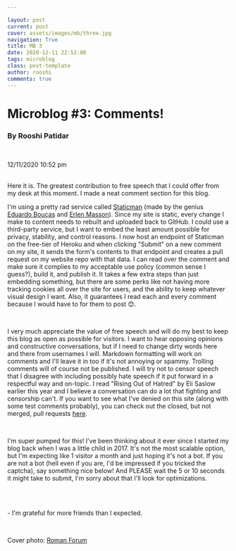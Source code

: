 ```yaml
---

layout: post
current: post
cover: assets/images/mb/three.jpg
navigation: True
title: MB 3
date: 2020-12-11 22:52:00
tags: microblog
class: post-template
author: rooshi
comments: true
---
```

# Microblog #3: Comments!
### By Rooshi Patidar

<br>

12/11/2020 10:52 pm

<br>
Here it is. The greatest contribution to free speech that I could offer from my desk at this moment. I made a neat comment section for this blog.

<br>

I'm using a pretty rad service called [Staticman](https://staticman.net/) (made by the genius [Eduardo Bouças](https://eduardoboucas.com/) and [Erlen Masson](http://erlen.co.uk/)). Since my site is static, every change I make to content needs to rebuilt and uploaded back to GitHub. I could use a third-party service, but I want to embed the least amount possible for privacy, stability, and control reasons. I now host an endpoint of Staticman on the free-tier of Heroku and when clicking "Submit" on a new comment on my site, it sends the form's contents to that endpoint and creates a pull request on my website repo with that data. I can read over the comment and make sure it complies to my acceptable use policy (common sense I guess?), build it, and publish it. It takes a few extra steps than just embedding something, but there are some perks like not having more tracking cookies all over the site for users, and the ability to keep whatever visual design I want. Also, it guarantees I read each and every comment because I would have to for them to post 😊.

<br>

I very much appreciate the value of free speech and will do my best to keep this blog as open as possible for visitors. I want to hear opposing opinions and constructive conversations, but if I need to change dirty words here and there from usernames I will. Markdown formatting will work on comments and I'll leave it in too if it's not annoying or spammy. Trolling comments will of course not be published. I will try not to censor speech that I disagree with including possibly hate speech if it put forward in a respectful way and on-topic. I read "Rising Out of Hatred" by Eli Saslow earlier this year and I believe a conversation can do a lot that fighting and censorship can't. If you want to see what I've denied on this site (along with some test comments probably), you can check out the closed, but not merged, pull requests [here](https://github.com/rooshimadethis/me/pulls?q=is%3Apr+is%3Aclosed).

<br>

I'm super pumped for this! I've been thinking about it ever since I started my blog back when I was a little child in 2017. It's not the most scalable option, but I'm expecting like 1 visitor a month and just hoping it's not a bot. If you are not a bot (hell even if you are, I'd be impressed if you tricked the captcha), say something nice below! And PLEASE wait the 5 or 10 seconds it might take to submit, I'm sorry about that I'll look for optimizations.

<br>
<br>

 \- I'm grateful for more friends than I expected.

<br>

Cover photo: [Roman Forum](https://www.planetware.com/rome/roman-forum-i-la-rfr.htm)

<br>